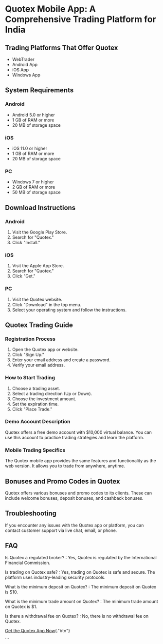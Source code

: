 # Quotex Mobile App: A Comprehensive Trading Platform for India

## Trading Platforms That Offer Quotex

-   WebTrader
-   Android App
-   iOS App
-   Windows App

## System Requirements

### Android

-   Android 5.0 or higher
-   1 GB of RAM or more
-   20 MB of storage space

### iOS

-   iOS 11.0 or higher
-   1 GB of RAM or more
-   20 MB of storage space

### PC

-   Windows 7 or higher
-   2 GB of RAM or more
-   50 MB of storage space

## Download Instructions

### Android

1.  Visit the Google Play Store.
2.  Search for "Quotex."
3.  Click "Install."

### iOS

1.  Visit the Apple App Store.
2.  Search for "Quotex."
3.  Click "Get."

### PC

1.  Visit the Quotex website.
2.  Click "Download" in the top menu.
3.  Select your operating system and follow the instructions.

## Quotex Trading Guide

### Registration Process

1.  Open the Quotex app or website.
2.  Click "Sign Up."
3.  Enter your email address and create a password.
4.  Verify your email address.

### How to Start Trading

1.  Choose a trading asset.
2.  Select a trading direction (Up or Down).
3.  Choose the investment amount.
4.  Set the expiration time.
5.  Click "Place Trade."

### Demo Account Description

Quotex offers a free demo account with \$10,000 virtual balance. You can
use this account to practice trading strategies and learn the platform.

### Mobile Trading Specifics

The Quotex mobile app provides the same features and functionality as
the web version. It allows you to trade from anywhere, anytime.

## Bonuses and Promo Codes in Quotex

Quotex offers various bonuses and promo codes to its clients. These can
include welcome bonuses, deposit bonuses, and cashback bonuses.

## Troubleshooting

If you encounter any issues with the Quotex app or platform, you can
contact customer support via live chat, email, or phone.

## FAQ

Is Quotex a regulated broker?
:   Yes, Quotex is regulated by the International Financial Commission.

Is trading on Quotex safe?
:   Yes, trading on Quotex is safe and secure. The platform uses
    industry-leading security protocols.

What is the minimum deposit on Quotex?
:   The minimum deposit on Quotex is \$10.

What is the minimum trade amount on Quotex?
:   The minimum trade amount on Quotex is \$1.

Is there a withdrawal fee on Quotex?
:   No, there is no withdrawal fee on Quotex.

[Get the Quotex App
Now](\%22https://traff.sbs/quotexonelink\%22){."btn"}

\`\`\`

